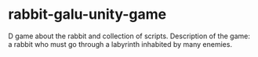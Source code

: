# rabbit-galu-unity-game
 D game about the rabbit and collection of scripts. Description of the game: a rabbit who must go through a labyrinth inhabited by many enemies.
